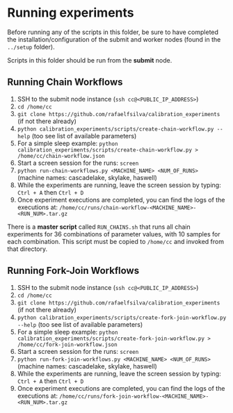 # Running experiments

Before running any of the scripts in this folder, be sure to have completed the installation/configuration of the submit and worker nodes (found in the `../setup` folder).

Scripts in this folder should be run from the **submit** node.

## Running Chain Workflows

1. SSH to the submit node instance (`ssh cc@<PUBLIC_IP_ADDRESS>`)
2. `cd /home/cc`
3. `git clone https://github.com/rafaelfsilva/calibration_experiments` (if not there already)
4. `python calibration_experiments/scripts/create-chain-workflow.py --help` (too see list of available parameters)
5. For a simple sleep example: `python calibration_experiments/scripts/create-chain-workflow.py > /home/cc/chain-workflow.json`
6. Start a screen session for the runs: `screen`
7. `python run-chain-workflows.py <MACHINE_NAME> <NUM_OF_RUNS>` (machine names: cascadelake, skylake, haswell)
8. While the experiments are running, leave the screen session by typing: `Ctrl + A` then `Ctrl + D`
9. Once experiment executions are completed, you can find the logs of the executions at: `/home/cc/runs/chain-workflow-<MACHINE_NAME>-<RUN_NUM>.tar.gz`


There is a **master script** called `RUN_CHAINS.sh` that runs all chain experiments for 36 combinations of parameter values, with 10 samples for each combination. This script must be copied to `/home/cc` and invoked from that directory. 

## Running Fork-Join Workflows

1. SSH to the submit node instance (`ssh cc@<PUBLIC_IP_ADDRESS>`)
2. `cd /home/cc`
3. `git clone https://github.com/rafaelfsilva/calibration_experiments` (if not there already)
4. `python calibration_experiments/scripts/create-fork-join-workflow.py --help` (too see list of available parameters)
5. For a simple sleep example: `python calibration_experiments/scripts/create-fork-join-workflow.py > /home/cc/fork-join-workflow.json`
6. Start a screen session for the runs: `screen`
7. `python run-fork-join-workflows.py <MACHINE_NAME> <NUM_OF_RUNS>` (machine names: cascadelake, skylake, haswell)
8. While the experiments are running, leave the screen session by typing: `Ctrl + A` then `Ctrl + D`
9. Once experiment executions are completed, you can find the logs of the executions at: `/home/cc/runs/fork-join-workflow-<MACHINE_NAME>-<RUN_NUM>.tar.gz`
